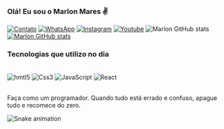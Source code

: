 ### Olá! Eu sou o Marlon Mares ✌️

[![Contato](https://img.shields.io/badge/Gmail-D14836?style=for-the-badge&logo=gmail&logoColor=white)](marlonmarrs23@gmail.com)
[![WhatsApp](https://img.shields.io/badge/WhatsApp-25D366?style=for-the-badge&logo=whatsapp&logoColor=white)](https://api.whatsapp.com/send?phone=5533998809622&text=Ol%C3%A1!%20Marlon)
[![Instagram](https://img.shields.io/badge/Instagram-E4405F?style=for-the-badge&logo=instagram&logoColor=white)](https://www.instagram.com/marlonmaresofc/)
[![Youtube](https://img.shields.io/badge/YouTube-FF0000?style=for-the-badge&logo=youtube&logoColor=white)](https://www.youtube.com/@marlonmares)
![Marlon GitHub stats](https://github-readme-stats.vercel.app/api?username=MarlonOficial_icons=true&theme=transparent)
[![Marlon GitHub stats](https://github-readme-stats.vercel.app/api?username=MarlonOficial)](https://github.com/MarlonOficial/github-readme-stats)

### Tecnologias que utilizo no dia

<div style="display: inline_Block"><br/>
    <img align="center" alt="hmtl5" src="https://img.shields.io/badge/HTML5-E34F26?style=for-the-badge&logo=html5&logoColor=white">
<img align="center" alt="Css3" src="https://img.shields.io/badge/CSS3-1572B6?style=for-the-badge&logo=css3&logoColor=white">
<img align="center" alt="JavaScript" src="https://img.shields.io/badge/JavaScript-323330?style=for-the-badge&logo=javascript&logoColor=F7DF1E">
<img align="center" alt="React" src="https://img.shields.io/badge/React-20232A?style=for-the-badge&logo=react&logoColor=61DAFB">
</div><br/>

Faça como um programador. Quando tudo está errado e confuso, apague tudo e recomece do zero.

 ![Snake animation](https://github.com/MarlonOficial/MarlonOficial/blob/output/github-contribution-grid-snake.svg)
